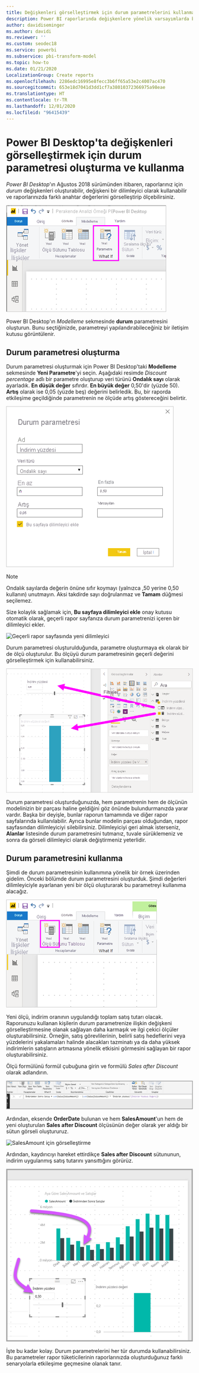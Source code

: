 ```yaml
---
title: Değişkenleri görselleştirmek için durum parametrelerini kullanma
description: Power BI raporlarında değişkenlere yönelik varsayımlarda bulunmak ve değişkenleri görselleştirmek için kendi durum değişkeninizi oluşturma
author: davidiseminger
ms.author: davidi
ms.reviewer: ''
ms.custom: seodec18
ms.service: powerbi
ms.subservice: pbi-transform-model
ms.topic: how-to
ms.date: 01/21/2020
LocalizationGroup: Create reports
ms.openlocfilehash: 2286edc16995e8fecc3b6ff65a53e2c4007ac470
ms.sourcegitcommit: 653e18d7041d3dd1cf7a38010372366975a98eae
ms.translationtype: HT
ms.contentlocale: tr-TR
ms.lasthandoff: 12/01/2020
ms.locfileid: "96415439"
---
```

# <a name="create-and-use-what-if-parameters-to-visualize-variables-in-power-bi-desktop"></a>Power BI Desktop'ta değişkenleri görselleştirmek için durum parametresi oluşturma ve kullanma

*Power BI Desktop*'ın Ağustos 2018 sürümünden itibaren, raporlarınız için *durum* değişkenleri oluşturabilir, değişkeni bir dilimleyici olarak kullanabilir ve raporlarınızda farklı anahtar değerlerini görselleştirip ölçebilirsiniz.

![Yeni Parametre seçeneği](media/desktop-what-if/what-if_01.png)

Power BI Desktop'ın *Modelleme* sekmesinde **durum** parametresini oluşturun. Bunu seçtiğinizde, parametreyi yapılandırabileceğiniz bir iletişim kutusu görüntülenir.

## <a name="creating-a-what-if-parameter"></a>Durum parametresi oluşturma

Durum parametresi oluşturmak için Power BI Desktop'taki **Modelleme** sekmesinde **Yeni Parametre**'yi seçin. Aşağıdaki resimde *Discount percentage* adlı bir parametre oluşturup veri türünü **Ondalık sayı** olarak ayarladık. **En düşük değer** sıfırdır. **En büyük değer** 0,50'dir (yüzde 50). **Artış** olarak ise 0,05 (yüzde beş) değerini belirledik. Bu, bir raporda etkileşime geçildiğinde parametrenin ne ölçüde artış göstereceğini belirtir.

![Durum parametresi değerleri](media/desktop-what-if/what-if_02.png)

> [!NOTE]
> Ondalık sayılarda değerin önüne sıfır koymayı (yalnızca ,50 yerine 0,50 kullanın) unutmayın. Aksi takdirde sayı doğrulanmaz ve **Tamam** düğmesi seçilemez.
> 
> 

Size kolaylık sağlamak için, **Bu sayfaya dilimleyici ekle** onay kutusu otomatik olarak, geçerli rapor sayfanıza durum parametrenizi içeren bir dilimleyici ekler.

![Geçerli rapor sayfasında yeni dilimleyici](media/desktop-what-if/what-if_03.png)

Durum parametresi oluşturulduğunda, parametre oluşturmaya ek olarak bir de ölçü oluşturulur. Bu ölçüyü durum parametresinin geçerli değerini görselleştirmek için kullanabilirsiniz.

![Durum parametresi için oluşturulan ölçü](media/desktop-what-if/what-if_04.png)

Durum parametresi oluşturduğunuzda, hem parametrenin hem de ölçünün modelinizin bir parçası haline geldiğini göz önünde bulundurmanızda yarar vardır. Başka bir deyişle, bunlar raporun tamamında ve diğer rapor sayfalarında kullanılabilir. Ayrıca bunlar modelin parçası olduğundan, rapor sayfasından dilimleyiciyi silebilirsiniz. Dilimleyiciyi geri almak isterseniz, **Alanlar** listesinde durum parametresini tutmanız, tuvale sürüklemeniz ve sonra da görseli dilimleyici olarak değiştirmeniz yeterlidir.

## <a name="using-a-what-if-parameter"></a>Durum parametresini kullanma

Şimdi de durum parametresinin kullanımına yönelik bir örnek üzerinden gidelim. Önceki bölümde durum parametresini oluşturduk. Şimdi değerleri dilimleyiciyle ayarlanan yeni bir ölçü oluşturarak bu parametreyi kullanıma alacağız.

![Parametreyle kullanmak üzere yeni ölçü ekleme](media/desktop-what-if/what-if_05.png)

Yeni ölçü, indirim oranının uygulandığı toplam satış tutarı olacak. Raporunuzu kullanan kişilerin durum parametrenize ilişkin değişkeni görselleştirmesine olanak sağlayan daha karmaşık ve ilgi çekici ölçüler oluşturabilirsiniz. Örneğin, satış görevlilerinin, belirli satış hedeflerini veya yüzdelerini yakalamaları halinde alacakları tazminatı ya da daha yüksek indirimlerin satışların artmasına yönelik etkisini görmesini sağlayan bir rapor oluşturabilirsiniz.

Ölçü formülünü formül çubuğuna girin ve formülü *Sales after Discount* olarak adlandırın.

![Sales after Discount tanımı](media/desktop-what-if/what-if_06.png)

Ardından, eksende **OrderDate** bulunan ve hem **SalesAmount**'un hem de yeni oluşturulan **Sales after Discount** ölçüsünün değer olarak yer aldığı bir sütun görseli oluştururuz.

![SalesAmount için görselleştirme](media/desktop-what-if/what-if_07.png)

Ardından, kaydırıcıyı hareket ettirdikçe **Sales after Discount** sütununun, indirim uygulanmış satış tutarını yansıttığını görürüz.

![Kaydırıcı görselleştirmeyle etkileşim kurar](media/desktop-what-if/what-if_08.png)

İşte bu kadar kolay. Durum parametrelerini her tür durumda kullanabilirsiniz. Bu parametreler rapor tüketicilerinin raporlarınızda oluşturduğunuz farklı senaryolarla etkileşime geçmesine olanak tanır.
